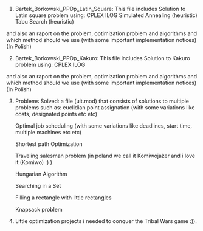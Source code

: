 1. Bartek_Borkowski_PPDp_Latin_Square:
  This file includes Solution to Latin square problem using:
    CPLEX ILOG
    Simulated Annealing (heuristic)
    Tabu Search (heuristic)
    
  and also an raport on the problem, optimization problem and algorithms and which method should we use (with some important implementation notices) (In Polish)

2. Bartek_Borkowski_PPDp_Kakuro:
  This file includes Solution to Kakuro problem using:
    CPLEX ILOG
    
  and also an raport on the problem, optimization problem and algorithms and which method should we use (with some important implementation notices) (In Polish)

3. Problems Solved:
  a file (ult.mod) that consists of solutions to multiple problems such as:
   euclidian point assignation (with some variations like costs, designated points etc etc)
   
   Optimal job scheduling (with some variations like deadlines, start time, multiple machines etc etc)
   
   Shortest path Optimization
   
   Traveling salesman problem (in poland we call it Komiwojażer and i love it (Komiwo) :) )
   
   Hungarian Algorithm

   Searching in a Set

   Filling a rectangle with little rectangles

   Knapsack problem

4. Little optimization projects i needed to conquer the Tribal Wars game :)).
